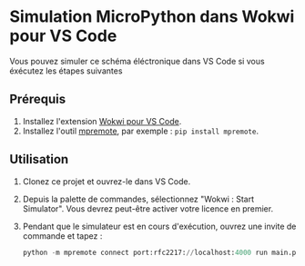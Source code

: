 # Simulation MicroPython dans Wokwi pour VS Code

Vous pouvez simuler ce schéma éléctronique dans VS Code si vous éxécutez les étapes suivantes 

## Prérequis

1. Installez l'extension [Wokwi pour VS Code](https://marketplace.visualstudio.com/items?itemName=Wokwi.wokwi-vscode).
2. Installez l'outil [mpremote](https://docs.micropython.org/en/latest/reference/mpremote.html), par exemple : `pip install mpremote`.

## Utilisation

1. Clonez ce projet et ouvrez-le dans VS Code.
2. Depuis la palette de commandes, sélectionnez "Wokwi : Start Simulator". Vous devrez peut-être activer votre licence en premier.
3. Pendant que le simulateur est en cours d'exécution, ouvrez une invite de commande et tapez :

   ```python
   python -m mpremote connect port:rfc2217://localhost:4000 run main.py
